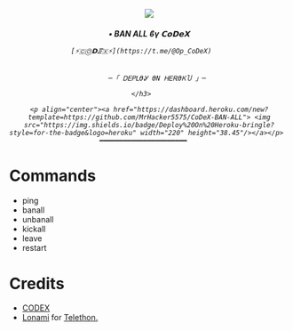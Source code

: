 <p align="center"><a href="https://t.me/@Op_CoDeX"><img src="https://graph.org/file/e061928cc09bbadbc7bd8.jpg"></a></p>    
  
   <h6 align="center">    
      <b>• BAN ALL ϐγ 𝗖𝗼𝗗𝗲𝗫 </b>    
  
  
           
    [⚡🇨Ⓞ𝗗𝜩🇽⚡](https://t.me/@Op_CoDeX)    
  
  
            ─「 ᎠᎬᏢᏞϴᎽ ϴΝ ᎻᎬᎡϴᏦႮ 」─    
  
    </h3>    
  
    <p align="center"><a href="https://dashboard.heroku.com/new?template=https://github.com/MrHacker5575/CoDeX-BAN-ALL"> <img src="https://img.shields.io/badge/Deploy%20On%20Heroku-bringle?style=for-the-badge&logo=heroku" width="220" height="38.45"/></a></p>    
    ━━━━━━━━━━━━━━━━━━━━━━   
# Commands
- ping
- banall
- unbanall
- kickall
- leave 
- restart

# Credits
* [CODEX](https://github.com/MrHacker5575/CoDeX-BAN-ALL)
* [Lonami](https://github.com/LonamiWebs/) for [Telethon.](https://github.com/LonamiWebs/Telethon)

